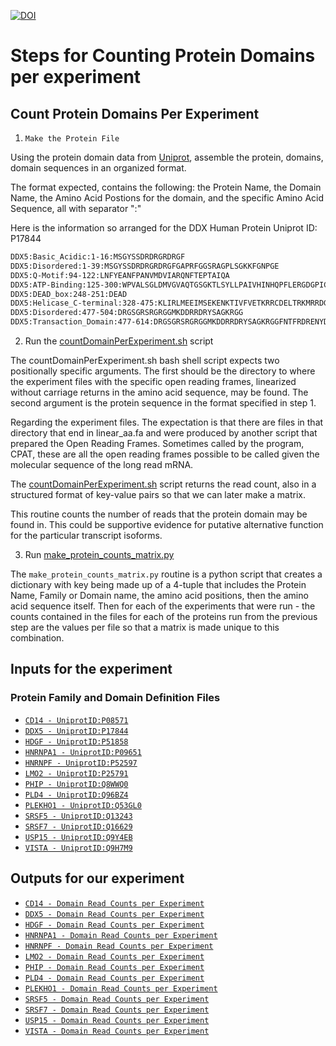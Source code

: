 [![DOI](https://zenodo.org/badge/DOI/10.5281/zenodo.10576720.svg)](https://doi.org/10.5281/zenodo.10576720)

# Steps for Counting Protein Domains per experiment

## Count Protein Domains Per Experiment

1. `Make the Protein File`

Using the protein domain data from [Uniprot](https://uniprot.org), assemble the protein, domains, domain sequences in an organized format.

The format expected, contains the following: the Protein Name, the Domain Name, the Amino Acid Postions for the domain, and the specific Amino Acid Sequence, all with separator ":"

Here is the information so arranged for the DDX Human Protein Uniprot ID: P17844
```bash
DDX5:Basic_Acidic:1-16:MSGYSSDRDRGRDRGF
DDX5:Disordered:1-39:MSGYSSDRDRGRDRGFGAPRFGGSRAGPLSGKKFGNPGE
DDX5:Q-Motif:94-122:LNFYEANFPANVMDVIARQNFTEPTAIQA
DDX5:ATP-Binding:125-300:WPVALSGLDMVGVAQTGSGKTLSYLLPAIVHINHQPFLERGDGPICLVLAPTRELAQQVQQVAAEYCRACRLKSTCIYGGAPKGPQIRDLERGVEICIATPGRLIDFLECGKTNLRRTTYLVLDEADRMLDMGFEPQIRKIVDQIRPDRQTLMWSATWPKEVRQLAEDFLKDYIHI
DDX5:DEAD_box:248-251:DEAD
DDX5:Helicase_C-terminal:328-475:KLIRLMEEIMSEKENKTIVFVETKRRCDELTRKMRRDGWPAMGIHGDKSQQERDWVLNEFKHGKAPILIATDVASRGLDVEDVKFVINYDYPNSSEDYIHRIGRTARSTKTGTAYTFFTPNNIKQVSDLISVLREANQAINPKLLQLV
DDX5:Disordered:477-504:DRGSGRSRGRGGMKDDRRDRYSAGKRGG
DDX5:Transaction_Domain:477-614:DRGSGRSRGRGGMKDDRRDRYSAGKRGGFNTFRDRENYDRGYSSLLKRDFGAKTQNGVYSAANYTNGSFGSNFVSAGIQTSFRTGNPTGTYQNGYDSTQQYGSNVPNMHNGMNQQAYAYPATAAAPMIGYPMPTGYSQ
```

2. Run the [countDomainPerExperiment.sh](https://github.com/Wellstein-lab/singleCellLongReadAnalysis/blob/main/bin/countDomainPerSequence.sh) script

The countDomainPerExperiment.sh bash shell script expects two positionally specific arguments.
The first should be the directory to where the experiment files with the specific open reading frames, linearized without carriage returns in the amino acid sequence, may be found.
The second argument is the protein sequence in the format specified in step 1.

Regarding the experiment files. The expectation is that there are files in that directory that end in linear_aa.fa and were produced by another script that prepared the Open Reading Frames.   Sometimes called by the program, CPAT, these are all the open reading frames possible to be called given the molecular sequence of the long read mRNA.

The [countDomainPerExperiment.sh](https://github.com/Wellstein-lab/singleCellLongReadAnalysis/blob/main/bin/countDomainPerSequence.sh) script returns the read count, also in a structured format of key-value pairs so that we can later make a matrix.

This routine counts the number of reads that the protein domain may be found in.
This could be supportive evidence for putative alternative function for the particular transcript isoforms.

3. Run [make_protein_counts_matrix.py](https://github.com/Wellstein-lab/singleCellLongReadAnalysis/blob/main/bin/make_protein_counts_matrix.py)

The `make_protein_counts_matrix.py` routine is a python script that creates a dictionary with key being made up of a 4-tuple that includes the Protein Name, Family or Domain name, the amino acid positions, then the amino acid sequence itself.  Then for each of the experiments that were run - the counts contained in the files for each of the proteins run from the previous step are the values per file so that a matrix is made unique to this combination.



## Inputs for the experiment 

### Protein Family and Domain Definition Files

* [`CD14 - UniprotID:P08571`](https://zenodo.org/records/10576720/files/CD14_human_P08571.txt?)
* [`DDX5 - UniprotID:P17844`](https://zenodo.org/records/10576720/files/DDX5_human_P17844.txt?)
* [`HDGF - UniprotID:P51858`](https://zenodo.org/records/10576720/files/HDGF_human_P51858.txt?)
* [`HNRNPA1 - UniprotID:P09651`](https://zenodo.org/records/10576720/files/HNRNPA1_human_P09651.txt?)
* [`HNRNPF - UniprotID:P52597`](https://zenodo.org/records/10576720/files/HNRNPF_human_P52597.txt?)
* [`LMO2 - UniprotID:P25791`](https://zenodo.org/records/10576720/files/LMO2_human_P25791.txt?)
* [`PHIP - UniprotID:Q8WWQ0`](https://zenodo.org/records/10576720/files/PHIP_human_Q8WWQ0.txt?)
* [`PLD4 - UniprotID:Q96BZ4`](https://zenodo.org/records/10576720/files/PLD4_human_Q96BZ4.txt?)
* [`PLEKHO1 - UniprotID:Q53GL0`](https://zenodo.org/records/10576720/files/PLEKHO1_human_Q53GL0.txt?)
* [`SRSF5 - UniprotID:Q13243`](https://zenodo.org/records/10576720/files/SRSF5_human_Q13243.txt?)
* [`SRSF7 - UniprotID:Q16629`](https://zenodo.org/records/10576720/files/SRSF7_human_Q16629.txt?)
* [`USP15 - UniprotID:Q9Y4EB`](https://zenodo.org/records/10576720/files/USP15_human_Q9Y4E8.txt?)
* [`VISTA - UniprotID:Q9H7M9`](https://zenodo.org/records/10576720/files/VISTA_human_Q9H7M9.txt?)


## Outputs for our experiment

* [`CD14 - Domain Read Counts per Experiment`](https://zenodo.org/records/10576720/files/CD14_protein_domain_counts.csv?)
* [`DDX5 - Domain Read Counts per Experiment`](https://zenodo.org/records/10576720/files/DDX5_protein_domain_counts.csv?)
* [`HDGF - Domain Read Counts per Experiment`](https://zenodo.org/records/10576720/files/HDGF_protein_domain_counts.csv?)
* [`HNRNPA1 - Domain Read Counts per Experiment`](https://zenodo.org/records/10576720/files/HNRNPA1_protein_domain_counts.csv?)
* [`HNRNPF - Domain Read Counts per Experiment`](https://zenodo.org/records/10576720/files/HNRNPF_protein_domain_counts.csv?)
* [`LMO2 - Domain Read Counts per Experiment`](https://zenodo.org/records/10576720/files/LMO2_protein_domain_counts.csv?)
* [`PHIP - Domain Read Counts per Experiment`](https://zenodo.org/records/10576720/files/PHIP_protein_domain_counts.csv?)
* [`PLD4 - Domain Read Counts per Experiment`](https://zenodo.org/records/10576720/files/PLD4_protein_domain_counts.csv?)
* [`PLEKHO1 - Domain Read Counts per Experiment`](https://zenodo.org/records/10576720/files/PLEKHO1_protein_domain_counts.csv?)
* [`SRSF5 - Domain Read Counts per Experiment`](https://zenodo.org/records/10576720/files/SRSF5_protein_domain_counts.csv?)
* [`SRSF7 - Domain Read Counts per Experiment`](https://zenodo.org/records/10576720/files/SRSF7_protein_domain_counts.csv?)
* [`USP15 - Domain Read Counts per Experiment`](https://zenodo.org/records/10576720/files/USP15_protein_domain_counts.csv?)
* [`VISTA - Domain Read Counts per Experiment`](https://zenodo.org/records/10576720/files/VISTA_protein_domain_counts.csv?)








